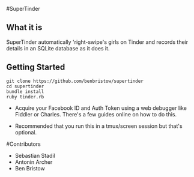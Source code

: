 #SuperTinder

## What it is

SuperTinder automatically 'right-swipe's girls on Tinder and records their details in an SQLite database as it does it.

## Getting Started

```
git clone https://github.com/benbristow/supertinder
cd supertinder
bundle install
ruby tinder.rb
```

* Acquire your Facebook ID and Auth Token using a web debugger like Fiddler or Charles. There's a few guides online on how to do this.

* Recommended that you run this in a tmux/screen session but that's optional.

#Contributors

* Sebastian Stadil
* Antonin Archer
* Ben Bristow
